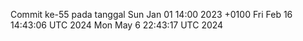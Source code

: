 Commit ke-55 pada tanggal Sun Jan 01 14:00 2023 +0100
Fri Feb 16 14:43:06 UTC 2024
Mon May  6 22:43:17 UTC 2024
